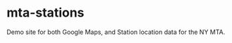 mta-stations
============
Demo site for both Google Maps, and Station location data for the NY MTA.
